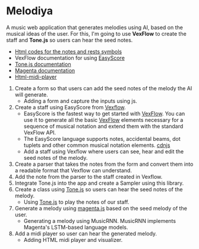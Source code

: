 # Melodiya
A music web application that generates melodies using AI, based on the musical ideas of the user. For this, I'm going to use **VexFlow** to create the staff and **Tone.js** so users can hear the seed notes.

- [Html codes for the notes and rests symbols](https://www.htmlsymbols.xyz/musical-symbols)
- VexFlow documentation for using [EasyScore](https://github.com/0xfe/vexflow/wiki/Using-EasyScore)
- [Tone.js documentation](https://tonejs.github.io/)
- [Magenta documentation](https://github.com/magenta/magenta)
- [Html-midi-player](https://github.com/cifkao/html-midi-player)


1. Create a form so that users can add the seed notes of the melody the AI will generate.
   - Adding a form and capture the inputs using js.
2. Create a staff using EasyScore from [Vexflow](https://www.vexflow.com/).
    - EasyScore is the fastest way to get started with [VexFlow](https://www.vexflow.com/). You can use it to generate all the basic [VexFlow](https://www.vexflow.com/) elements necessary for a sequence of musical notation and extend    them with the standard VexFlow API.
    - The EasyScore language supports notes, accidental beams, dot tuplets and other common musical notation elements. [cdnjs](https://cdnjs.com/)
    - Add a staff using Vexflow where users can see, hear and edit the seed notes of the melody.
3. Create a parser that takes the notes from the form and convert them into a readable format that Vexflow can understand.
4. Add the note from the parser to the staff created in Vexflow.
5. Integrate Tone.js into the app and create a Sampler using this library.
6. Create a class using [Tone.js](https://tonejs.github.io/) so users can hear the seed notes of the melody.
    - Using [Tone.js](https://tonejs.github.io/) to play the notes of our staff.
7. Generate a melody using [magenta.js](https://github.com/magenta/magenta-js) based on the seed melody of the user.
   - Generating a melody using MusicRNN. MusicRNN implements Magenta's LSTM-based language models. 
8. Add a midi player so user can hear the generated melody.
    - Adding HTML midi player and visualizer.
